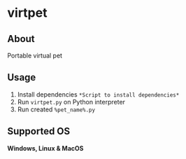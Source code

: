 # virtpet
## About
Portable virtual pet
## Usage
1. Install dependencies
`*Script to install dependencies*`
2. Run `virtpet.py` on Python interpreter
3. Run created `%pet_name%.py`
## Supported OS
**Windows, Linux & MacOS**
